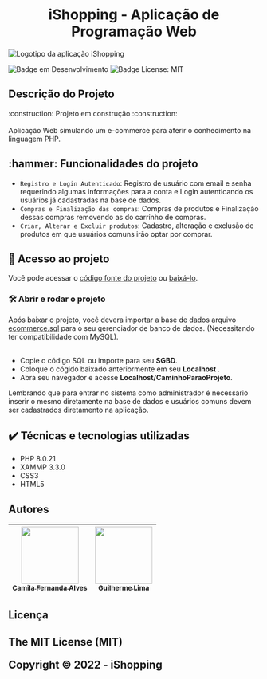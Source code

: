 

<h1 align="center"> iShopping - Aplicação de Programação Web </h1> 

![Logotipo da aplicação iShopping](https://user-images.githubusercontent.com/71740181/180852698-1f6e4b25-fd16-42ee-93ed-fdc6c83d45c3.png)

![Badge em Desenvolvimento](http://img.shields.io/static/v1?label=STATUS&message=EM%20DESENVOLVIMENTO&color=GREEN&style=for-the-badge)
![Badge License: MIT](https://img.shields.io/github/license/darlangui/e-commerce?style=for-the-badge)

<h2> Descrição do Projeto </h2>
:construction: Projeto em construção :construction:
<br>
<br>
Aplicação Web simulando um e-commerce para aferir o conhecimento na linguagem PHP.
<br>

<h2> :hammer: Funcionalidades do projeto </h2>

- `Registro e Login Autenticado`: Registro de usuário com email e senha requerindo algumas informações para a conta e Login autenticando os usuários já cadastradas na base de dados.
- `Compras e Finalização das compras`: Compras de produtos e Finalização dessas compras removendo as do carrinho de compras.
- `Criar, Alterar e Excluir produtos`: Cadastro, alteração e exclusão de produtos em que usuários comuns irão optar por comprar.

<h2> 📁 Acesso ao projeto </h2>

Você pode acessar o <a href="https://github.com/darlangui/e-commerce">código fonte do projeto</a> ou <a href="https://github.com/darlangui/e-commerce/archive/refs/heads/main.zip">baixá-lo</a>.

<h3> 🛠️ Abrir e rodar o projeto </h3> 
Após baixar o projeto, você devera importar a base de dados arquivo <a href="https://github.com/darlangui/e-commerce/blob/main/ecommerce.sql">ecommerce.sql</a> para o seu gerenciador de banco de dados. (Necessitando ter compatibilidade com MySQL).
<br>
<br>
    <ul>
        <li>
             Copie o código SQL ou importe para seu <b>SGBD</b>.
        </li> 
        <li>
             Coloque o cógido baixado anteriormente em seu <b>Localhost </b>.
        </li>
        <li>
             Abra seu navegador e acesse <b>Localhost/CaminhoParaoProjeto</b>.
        </li>   
    </ul> 

Lembrando que para entrar no sistema como administrador é necessario inserir o mesmo diretamente na base de dados e usuários comuns devem ser cadastrados diretamento na aplicação.

<h2> ✔️ Técnicas e tecnologias utilizadas </h2>
<ul>
    <li> PHP 8.0.21 </li> 
    <li> XAMMP 3.3.0 </li> 
    <li> CSS3 </li> 
    <li> HTML5 </li> 
</ul> 

## Autores

| [<img src="https://avatars.githubusercontent.com/u/37356058?v=4" width=115><br><sub>Camila Fernanda Alves</sub>](https://github.com/camilafernanda) |  [<img src="https://avatars.githubusercontent.com/u/30351153?v=4" width=115><br><sub>Guilherme Lima</sub>](https://github.com/guilhermeonrails)  |
| :---: | :---: | 
 
<h2> Licença <h2>

The MIT License (MIT)

Copyright ©️ 2022 - iShopping
